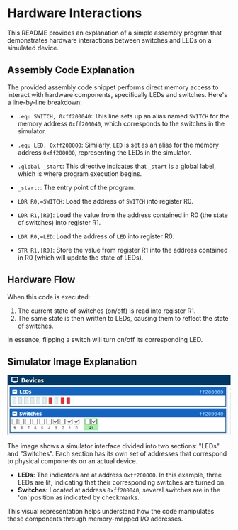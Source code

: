 # Hardware Interactions

This README provides an explanation of a simple assembly program that demonstrates hardware interactions between switches and LEDs on a simulated device.

## Assembly Code Explanation

The provided assembly code snippet performs direct memory access to interact with hardware components, specifically LEDs and switches. Here's a line-by-line breakdown:

- `.equ SWITCH, 0xff200040`: This line sets up an alias named `SWITCH` for the memory address `0xff200040`, which corresponds to the switches in the simulator.
- `.equ LED, 0xff200000`: Similarly, `LED` is set as an alias for the memory address `0xff200000`, representing the LEDs in the simulator.

- `.global _start`: This directive indicates that `_start` is a global label, which is where program execution begins.

- `_start:`: The entry point of the program.

- `LDR R0,=SWITCH`: Load the address of `SWITCH` into register R0.
- `LDR R1,[R0]`: Load the value from the address contained in R0 (the state of switches) into register R1.

- `LDR R0,=LED`: Load the address of `LED` into register R0.
- `STR R1,[R0]`: Store the value from register R1 into the address contained in R0 (which will update the state of LEDs).

## Hardware Flow

When this code is executed:
1. The current state of switches (on/off) is read into register R1.
2. The same state is then written to LEDs, causing them to reflect the state of switches.

In essence, flipping a switch will turn on/off its corresponding LED.

## Simulator Image Explanation

![Simulator Interface](hardware_interactions\switchled.png)

The image shows a simulator interface divided into two sections: "LEDs" and "Switches". Each section has its own set of addresses that correspond to physical components on an actual device.

- **LEDs**: The indicators are at address `0xff200000`. In this example, three LEDs are lit, indicating that their corresponding switches are turned on.
- **Switches**: Located at address `0xff200040`, several switches are in the 'on' position as indicated by checkmarks.

This visual representation helps understand how the code manipulates these components through memory-mapped I/O addresses.

